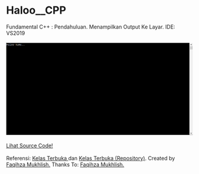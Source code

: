 # Haloo__CPP
Fundamental C++ : Pendahuluan. Menampilkan Output Ke Layar. IDE: VS2019<br><br>
<img src="https://github.com/RizkyKhapidsyah/Haloo__CPP/blob/master/result/Capture.PNG"><br><br>
<a href="https://github.com/RizkyKhapidsyah/Haloo__CPP/blob/master/Source.cpp">Lihat Source Code!</a><br><br>
Referensi: <a href="https://www.youtube.com/user/faqihzamukhlish"> Kelas Terbuka </a> dan <a href="https://github.com/kelasterbuka"> Kelas Terbuka (Repository)</a>. Created by <a href="https://github.com/faqihza">Faqihza Mukhlish.</a> Thanks To: <a href="https://www.youtube.com/channel/UCRGHjysoCemh4y7tCJQs30w/about">Faqihza Mukhlish.</a>
